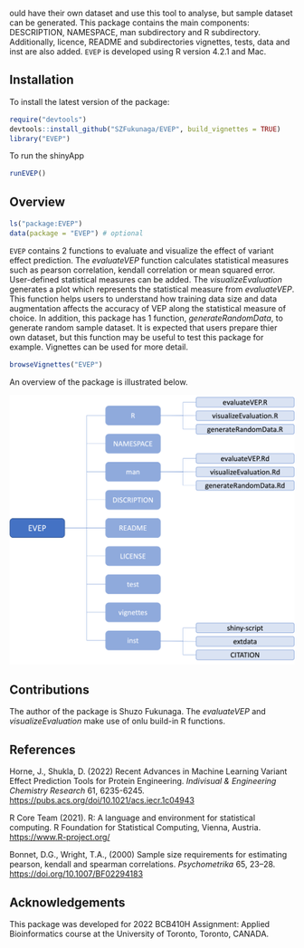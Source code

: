 
<!-- README.md is generated from README.Rmd. Please edit that file -->

ould have their own dataset and use this tool to analyse, but sample
dataset can be generated. This package contains the main components:
DESCRIPTION, NAMESPACE, man subdirectory and R subdirectory.
Additionally, licence, README and subdirectories vignettes, tests, data
and inst are also added. `EVEP` is developed using R version 4.2.1 and
Mac.

## Installation

To install the latest version of the package:

``` r
require("devtools")
devtools::install_github("SZFukunaga/EVEP", build_vignettes = TRUE)
library("EVEP")
```

To run the shinyApp

``` r
runEVEP()
```

## Overview

``` r
ls("package:EVEP")
data(package = "EVEP") # optional
```

`EVEP` contains 2 functions to evaluate and visualize the effect of
variant effect prediction. The *evaluateVEP* function calculates
statistical measures such as pearson correlation, kendall correlation or
mean squared error. User-defined statistical measures can be added. The
*visualizeEvaluation* generates a plot which represents the statistical
measure from *evaluateVEP*. This function helps users to understand how
training data size and data augmentation affects the accuracy of VEP
along the statistical measure of choice. In addition, this package has 1
function, *generateRandomData*, to generate random sample dataset. It is
expected that users prepare thier own dataset, but this function may be
useful to test this package for example. Vignettes can be used for more
detail.

``` r
browseVignettes("EVEP")
```

An overview of the package is illustrated below.

![](./inst/extdata/EVEP_overview.png)

## Contributions

The author of the package is Shuzo Fukunaga. The *evaluateVEP* and
*visualizeEvaluation* make use of onlu build-in R functions.

## References

Horne, J., Shukla, D. (2022) Recent Advances in Machine Learning Variant
Effect Prediction Tools for Protein Engineering. *Indivisual &
Engineering Chemistry Research* 61, 6235-6245.
<https://pubs.acs.org/doi/10.1021/acs.iecr.1c04943>

R Core Team (2021). R: A language and environment for statistical
computing. R Foundation for Statistical Computing, Vienna, Austria.
<https://www.R-project.org/>

Bonnet, D.G., Wright, T.A., (2000) Sample size requirements for
estimating pearson, kendall and spearman correlations. *Psychometrika*
65, 23–28. <https://doi.org/10.1007/BF02294183>

## Acknowledgements

This package was developed for 2022 BCB410H Assignment: Applied
Bioinformatics course at the University of Toronto, Toronto, CANADA.

